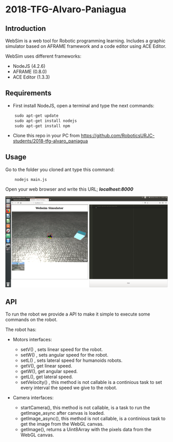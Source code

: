 # 2018-TFG-Alvaro-Paniagua


## Introduction

WebSim is a web tool for Robotic programming learning. Includes a graphic simulator based on AFRAME framework and a code editor
using ACE Editor.

WebSim uses different frameworks:
  - NodeJS (4.2.6)
  - AFRAME (0.8.0)
  - ACE Editor (1.3.3)


## Requirements

- First install NodeJS, open a terminal and type the next commands:
~~~
    sudo apt-get update
    sudo apt-get install nodejs
    sudo apt-get install npm
~~~

- Clone this repo in your PC from https://github.com/RoboticsURJC-students/2018-tfg-alvaro_paniagua

## Usage

Go to the folder you cloned ant type this command:
~~~
    nodejs main.js
~~~

Open your web browser and write this URL; ***localhost:8000***

![WebSim index page](/docs/websimScreen.png)

## API

To run the robot we provide a API to make it simple to execute some commands on the robot.

The robot has:

- Motors interfaces:
  - setV(<linearSpeed>) , sets linear speed for the robot.
  - setW(<angularSpeed>) , sets angular speed for the robot.
  - setL(<lateralSpeed>) , sets lateral speed for humanoids robots.
  - getV(), get linear speed.
  - getW(), get angular speed.
  - getL(), get lateral speed.
  - setVelocity() , this method is not callable is a continious task to set every interval the speed we give to the robot.

- Camera interfaces:
  - startCamera(), this method is not callable, is a task to run the getImage_async after canvas is loaded.
  - getImage_async(), this method is not callable, is a continious task to get the image from the WebGL canvas.
  - getImage(), returns a Uint8Array with the pixels data from the WebGL canvas.
